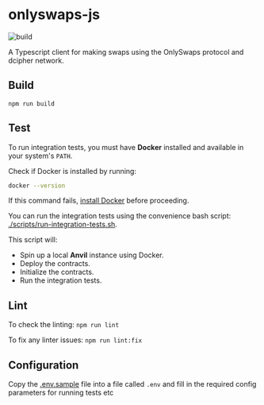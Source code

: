 # onlyswaps-js
![build](https://github.com/randa-mu/onlyswaps-js/actions/workflows/build.yml/badge.svg)

A Typescript client for making swaps using the OnlySwaps protocol and dcipher network.

## Build
`npm run build`

## Test
To run integration tests, you must have **Docker** installed and available in your system's `PATH`.

Check if Docker is installed by running:

```bash
docker --version
```

If this command fails, [install Docker](https://docs.docker.com/get-started/get-docker/) before proceeding.

You can run the integration tests using the convenience bash script: [./scripts/run-integration-tests.sh](./scripts/run-integration-tests.sh).

This script will:

- Spin up a local **Anvil** instance using Docker.
- Deploy the contracts.
- Initialize the contracts.
- Run the integration tests.

## Lint
To check the linting: `npm run lint`

To fix any linter issues: `npm run lint:fix`

## Configuration
Copy the [.env.sample](./.env.sample) file into a file called `.env` and fill in the required config parameters for running tests etc